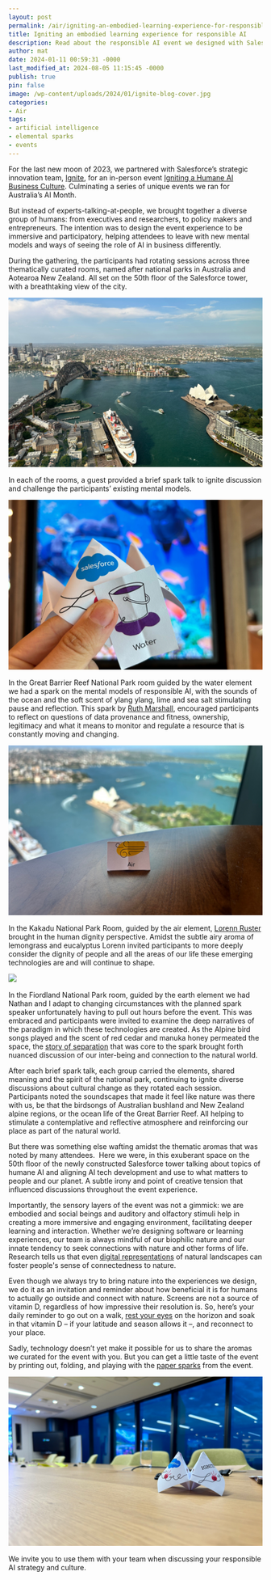 ```yaml
---
layout: post
permalink: /air/igniting-an-embodied-learning-experience-for-responsible-ai/
title: Igniting an embodied learning experience for responsible AI
description: Read about the responsible AI event we designed with Salesforce for Australia's AI month.
author: mat
date: 2024-01-11 00:59:31 -0000
last_modified_at: 2024-08-05 11:15:45 -0000
publish: true
pin: false
image: /wp-content/uploads/2024/01/ignite-blog-cover.jpg
categories:
- Air
tags:
- artificial intelligence
- elemental sparks
- events
---
```

For the last new moon of 2023, we partnered with Salesforce’s strategic innovation team, [Ignite](https://www.salesforce.com/ignite/), for an in-person event [Igniting a Humane AI Business Culture](https://www.linkedin.com/feed/update/urn:li:activity:7140852913077231616). Culminating a series of unique events we ran for Australia’s AI Month. 

But instead of experts-talking-at-people, we brought together a diverse group of humans: from executives and researchers, to policy makers and entrepreneurs. The intention was to design the event experience to be immersive and participatory, helping attendees to leave with new mental models and ways of seeing the role of AI in business differently.

During the gathering, the participants had rotating sessions across three thematically curated rooms, named after national parks in Australia and Aotearoa New Zealand. All set on the 50th floor of the Salesforce tower, with a breathtaking view of the city. 

![](/wp-content/uploads/2024/01/the-view.jpg)

In each of the rooms, a guest provided a brief spark talk to ignite discussion and challenge the participants’ existing mental models.

![](/wp-content/uploads/2024/01/water-element.jpg)

In the Great Barrier Reef National Park room guided by the water element we had a spark on the mental models of responsible AI, with the sounds of the ocean and the soft scent of ylang ylang, lime and sea salt stimulating pause and reflection. This spark by [Ruth Marshall](https://www.linkedin.com/in/ruthemarshall), encouraged participants to reflect on questions of data provenance and fitness, ownership, legitimacy and what it means to monitor and regulate a resource that is constantly moving and changing.

![](/wp-content/uploads/2024/01/air-element.jpg)

In the Kakadu National Park Room, guided by the air element, [Lorenn Ruster](https://www.linkedin.com/in/lorennruster) brought in the human dignity perspective. Amidst the subtle airy aroma of lemongrass and eucalyptus Lorenn invited participants to more deeply consider the dignity of people and all the areas of our life these emerging technologies are and will continue to shape. 

![](/wp-content/uploads/2024/01/earth-element.png)

In the Fiordland National Park room, guided by the earth element we had Nathan and I adapt to changing circumstances with the planned spark speaker unfortunately having to pull out hours before the event. This was embraced and participants were invited to examine the deep narratives of the paradigm in which these technologies are created. As the Alpine bird songs played and the scent of red cedar and manuka honey permeated the space, the [story of separation](https://charleseisenstein.org/videos/video/separation-vs-interbeing/) that was core to the spark brought forth nuanced discussion of our inter-being and connection to the natural world. 

After each brief spark talk, each group carried the elements, shared meaning and the spirit of the national park, continuing to ignite diverse discussions about cultural change as they rotated each session. Participants noted the soundscapes that made it feel like nature was there with us, be that the birdsongs of Australian bushland and New Zealand alpine regions, or the ocean life of the Great Barrier Reef. All helping to stimulate a contemplative and reflective atmosphere and reinforcing our place as part of the natural world. 

But there was something else wafting amidst the thematic aromas that was noted by many attendees.  Here we were, in this exuberant space on the 50th floor of the newly constructed Salesforce tower talking about topics of humane AI and aligning AI tech development and use to what matters to people and our planet. A subtle irony and point of creative tension that influenced discussions throughout the event experience. 

Importantly, the sensory layers of the event was not a gimmick: we are embodied and social beings and auditory and olfactory stimuli help in creating a more immersive and engaging environment, facilitating deeper learning and interaction. Whether we’re designing software or learning experiences, our team is always mindful of our biophilic nature and our innate tendency to seek connections with nature and other forms of life. Research tells us that even [digital representations](https://www.sciencedirect.com/science/article/pii/S0272494423001500) of natural landscapes can foster people's sense of connectedness to nature. 

Even though we always try to bring nature into the experiences we design, we do it as an invitation and reminder about how beneficial it is for humans to actually go outside and connect with nature. Screens are not a source of vitamin D, regardless of how impressive their resolution is. So, here’s your daily reminder to go out on a walk, [rest your eyes](https://www.wired.com/story/taiwan-epicenter-of-world-myopia-epidemic/) on the horizon and soak in that vitamin D – if your latitude and season allows it –, and reconnect to your place. 

Sadly, technology doesn’t yet make it possible for us to share the aromas we curated for the event with you. But you can get a little taste of the event by printing out, folding, and playing with the [paper sparks](https://tethix.co/paper-sparks/) from the event.

![](/wp-content/uploads/2024/01/spark-on-table.jpg)

We invite you to use them with your team when discussing your responsible AI strategy and culture.
